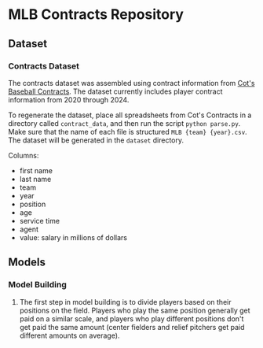# MLB Contracts Repository

## Dataset

### Contracts Dataset

The contracts dataset was assembled using contract information from [Cot's Baseball Contracts](https://legacy.baseballprospectus.com/compensation/cots/). The dataset currently includes player contract information from 2020 through 2024.

To regenerate the dataset, place all spreadsheets from Cot's Contracts in a directory called `contract_data`, and then run the script `python parse.py`. Make sure that the name of each file is structured `MLB {team} {year}.csv`. The dataset will be generated in the `dataset` directory.

Columns:
- first name
- last name
- team
- year
- position
- age
- service time
- agent
- value: salary in millions of dollars

## Models

### Model Building

1) The first step in model building is to divide players based on their positions on the field. Players who play the same position generally get paid on a similar scale, and players who play different positions don't get paid the same amount (center fielders and relief pitchers get paid different amounts on average).